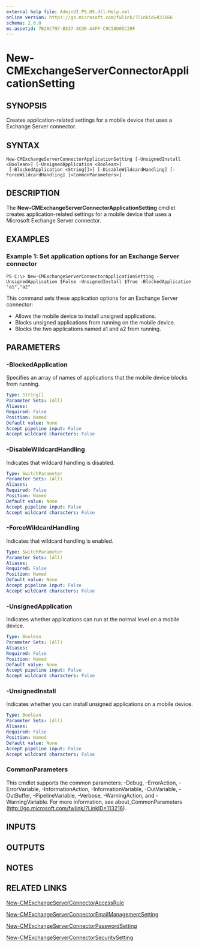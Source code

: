 ```yaml
---
external help file: AdminUI.PS.HS.dll-Help.xml
online version: https://go.microsoft.com/fwlink/?linkid=833666
schema: 2.0.0
ms.assetid: 7B26C797-B537-4CDE-A4FF-C9C58D05C29F
---
```


# New-CMExchangeServerConnectorApplicationSetting

## SYNOPSIS
Creates application-related settings for a mobile device that uses a Exchange Server connector.

## SYNTAX

```
New-CMExchangeServerConnectorApplicationSetting [-UnsignedInstall <Boolean>] [-UnsignedApplication <Boolean>]
 [-BlockedApplication <String[]>] [-DisableWildcardHandling] [-ForceWildcardHandling] [<CommonParameters>]
```

## DESCRIPTION
The **New-CMExchangeServerConnectorApplicationSetting** cmdlet creates application-related settings for a mobile device that uses a Microsoft Exchange Server connector.

## EXAMPLES

### Example 1: Set application options for an Exchange Server connector
```
PS C:\> New-CMExchangeServerConnectorApplicationSetting -UnsignedApplication $False -UnsignedInstall $True -BlockedApplication "a1","a2"
```

This command sets these application options for an Exchange Server connector: 

- Allows the mobile device to install unsigned applications.
- Blocks unsigned applications from running on the mobile device.
- Blocks the two applications named a1 and a2 from running.

## PARAMETERS

### -BlockedApplication
Specifies an array of names of applications that the mobile device blocks from running.

```yaml
Type: String[]
Parameter Sets: (All)
Aliases: 
Required: False
Position: Named
Default value: None
Accept pipeline input: False
Accept wildcard characters: False
```

### -DisableWildcardHandling
Indicates that wildcard handling is disabled.

```yaml
Type: SwitchParameter
Parameter Sets: (All)
Aliases: 
Required: False
Position: Named
Default value: None
Accept pipeline input: False
Accept wildcard characters: False
```

### -ForceWildcardHandling
Indicates that wildcard handling is enabled.

```yaml
Type: SwitchParameter
Parameter Sets: (All)
Aliases: 
Required: False
Position: Named
Default value: None
Accept pipeline input: False
Accept wildcard characters: False
```

### -UnsignedApplication
Indicates whether applications can run at the normal level on a mobile device.

```yaml
Type: Boolean
Parameter Sets: (All)
Aliases: 
Required: False
Position: Named
Default value: None
Accept pipeline input: False
Accept wildcard characters: False
```

### -UnsignedInstall
Indicates whether you can install unsigned applications on a mobile device.

```yaml
Type: Boolean
Parameter Sets: (All)
Aliases: 
Required: False
Position: Named
Default value: None
Accept pipeline input: False
Accept wildcard characters: False
```

### CommonParameters
This cmdlet supports the common parameters: -Debug, -ErrorAction, -ErrorVariable, -InformationAction, -InformationVariable, -OutVariable, -OutBuffer, -PipelineVariable, -Verbose, -WarningAction, and -WarningVariable. For more information, see about_CommonParameters (http://go.microsoft.com/fwlink/?LinkID=113216).

## INPUTS

## OUTPUTS

## NOTES

## RELATED LINKS

[New-CMExchangeServerConnectorAccessRule](New-CMExchangeServerConnectorAccessRule.md)

[New-CMExchangeServerConnectorEmailManagementSetting](New-CMExchangeServerConnectorEmailManagementSetting.md)

[New-CMExchangeServerConnectorPasswordSetting](New-CMExchangeServerConnectorPasswordSetting.md)

[New-CMExchangeServerConnectorSecuritySetting](New-CMExchangeServerConnectorSecuritySetting.md)


